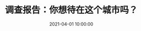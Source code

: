 ---
layout: post
title:  "调查报告：你想待在这个城市吗？"
date:   2021-04-01 10:00:00
published: false
categories: thought
---
